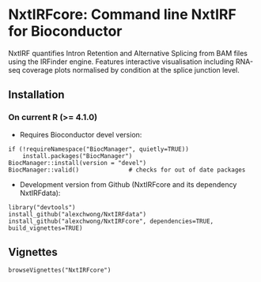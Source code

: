 # NxtIRFcore: Command line NxtIRF for Bioconductor

NxtIRF quantifies Intron Retention and Alternative Splicing from BAM files using the IRFinder engine. Features interactive visualisation including RNA-seq coverage plots normalised by condition at the splice junction level.

## Installation

### On current R (>= 4.1.0)

* Requires Bioconductor devel version:

```
if (!requireNamespace("BiocManager", quietly=TRUE))
    install.packages("BiocManager")
BiocManager::install(version = "devel")
BiocManager::valid()              # checks for out of date packages
```

* Development version from Github (NxtIRFcore and its dependency NxtIRFdata):
```
library("devtools")
install_github("alexchwong/NxtIRFdata")
install_github("alexchwong/NxtIRFcore", dependencies=TRUE, build_vignettes=TRUE)
```

## Vignettes

```
browseVignettes("NxtIRFcore")
```
